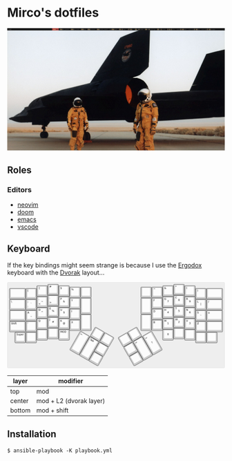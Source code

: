 # Mirco's dotfiles

![](https://raw.githubusercontent.com/mircodezorzi/dotfiles/master/screenshots/200429-1554-00.png)

## Roles

### Editors

- [neovim](https://github.com/mircodezorzi/dotfiles/tree/master/roles/neovim")
- [doom](https://github.com/mircodezorzi/dotfiles/tree/master/roles/doom")
- [emacs](https://github.com/mircodezorzi/dotfiles/tree/master/roles/emacs")
- [vscode](https://github.com/mircodezorzi/dotfiles/tree/master/roles/vscode")

## Keyboard

If the key bindings might seem strange is because I use the
[Ergodox](https://www.ergodox.io/) keyboard with the
[Dvorak](https://www.dvorak-keyboard.com/) layout...

![](https://raw.githubusercontent.com/mircodezorzi/dotfiles/master/keyboard-layout.png)

| layer  | modifier                |
|--------|-------------------------|
| top    | mod                     |
| center | mod + L2 (dvorak layer) |
| bottom | mod + shift             |

## Installation

```
$ ansible-playbook -K playbook.yml
```
